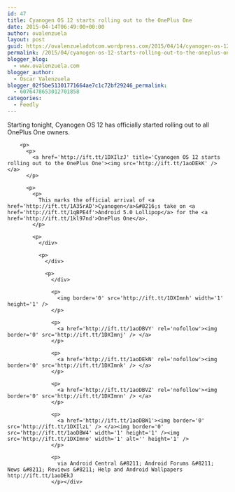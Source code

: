 ```yaml
---
id: 47
title: Cyanogen OS 12 starts rolling out to the OnePlus One
date: 2015-04-14T06:49:00+00:00
author: ovalenzuela
layout: post
guid: https://ovalenzueladotcom.wordpress.com/2015/04/14/cyanogen-os-12-starts-rolling-out-to-the-oneplus-one
permalink: /2015/04/cyanogen-os-12-starts-rolling-out-to-the-oneplus-one.html
blogger_blog:
  - www.ovalenzuela.com
blogger_author:
  - Oscar Valenzuela
blogger_02f5be51301771664ae7c1c72bf29246_permalink:
  - 6076478653012701858
categories:
  - Feedly
---
```

<div>
  <div>
    <div>
      <div>
        <p>
          Starting tonight, Cyanogen OS 12 has officially started rolling out to all OnePlus One owners.
        </p>
        
        <p>
          <p>
            <a href='http://ift.tt/1DXIlzJ' title='Cyanogen OS 12 starts rolling out to the OnePlus One'><img src='http://ift.tt/1aoDEkK' /> </a>
          </p>
          
          <p>
            <p>
              This marks the official arrival of <a href='http://ift.tt/1A35rAD'>Cyanogen</a>&#8216;s take on <a href='http://ift.tt/1qBPE4f'>Android 5.0 Lollipop</a> for the <a href='http://ift.tt/1kl97nd'>OnePlus One</a>.
            </p>
            
            <p>
              </div> 
              
              <p>
                </div> 
                
                <p>
                  </div> 
                  
                  <p>
                    <img border='0' src='http://ift.tt/1DXImnh' width='1' height='1' />
                  </p>
                  
                  <p>
                    <a href='http://ift.tt/1aoDBVY' rel='nofollow'><img border='0' src='http://ift.tt/1DXImnj' /> </a>
                  </p>
                  
                  <p>
                    <a href='http://ift.tt/1aoDEkN' rel='nofollow'><img border='0' src='http://ift.tt/1DXImnk' /> </a>
                  </p>
                  
                  <p>
                    <a href='http://ift.tt/1aoDBVZ' rel='nofollow'><img border='0' src='http://ift.tt/1DXImnn' /> </a>
                  </p>
                  
                  <p>
                    <a href='http://ift.tt/1aoDBW1'><img border='0' src='http://ift.tt/1DXIlzL' /> </a><img border='0' src='http://ift.tt/1aoDBW4' width='1' height='1' /><img src='http://ift.tt/1DXImno' width='1' alt='' height='1' />
                  </p>
                  
                  <p>
                    via Android Central &#8211; Android Forums &#8211; News &#8211; Reviews &#8211; Help and Android Wallpapers http://ift.tt/1aoDEkJ
                  </p></div>
